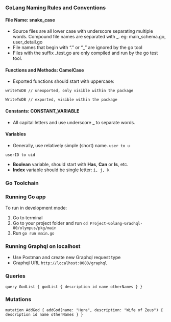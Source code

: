 ### GoLang Naming Rules and Conventions

#### File Name: snake_case

- Source files are all lower case with underscore separating multiple words.
Compound file names are separated with _. eg: main_schema.go, user_detail.go
- File names that begin with “.” or “_” are ignored by the go tool
- Files with the suffix _test.go are only compiled and run by the go test tool.

#### Functions and Methods: CamelCase
- Exported functions should start with uppercase:

`writeToDB // unexported, only visible within the package`

`WriteToDB // exported, visible within the package`

#### Constants: CONSTANT_VARIABLE
- All capital letters and use underscore _ to separate words.

#### Variables
- Generally, use relatively simple (short) name.
`user to u`

`userID to uid`

- **Boolean** variable, should start with **Has**, **Can** or **Is**, etc.
- **Index** variable should be single letter: `i, j, k`



### Go Toolchain

### Running Go app
To run in development mode:
1. Go to terminal
2. Go to your project folder and run `cd Project-Golang-Graohql-00/olympus/pkg/main`
3. Run `go run main.go`

### Running Graphql on localhost
- Use Postman and create new Graphql request type
- Graphql URL `http://localhost:8080/graphql`
### Queries
`query GodList {
godList {
description
id
name
otherNames
}
}`

### Mutations
`mutation AddGod {
    addGod(name: "Hera", description: "Wife of Zeus") {
        description
        id
        name
        otherNames
    }
}
`

